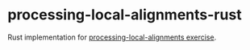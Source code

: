 # processing-local-alignments-rust
Rust implementation for [processing-local-alignments exercise](https://github.com/birc-ctib-2022/processing-local-alignments-curro-s).


